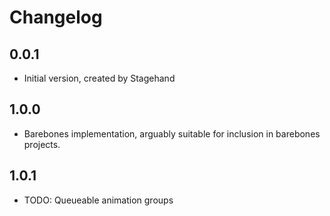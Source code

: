 # Changelog

## 0.0.1

- Initial version, created by Stagehand

## 1.0.0

- Barebones implementation, arguably suitable for inclusion in barebones projects.

## 1.0.1

- TODO: Queueable animation groups

